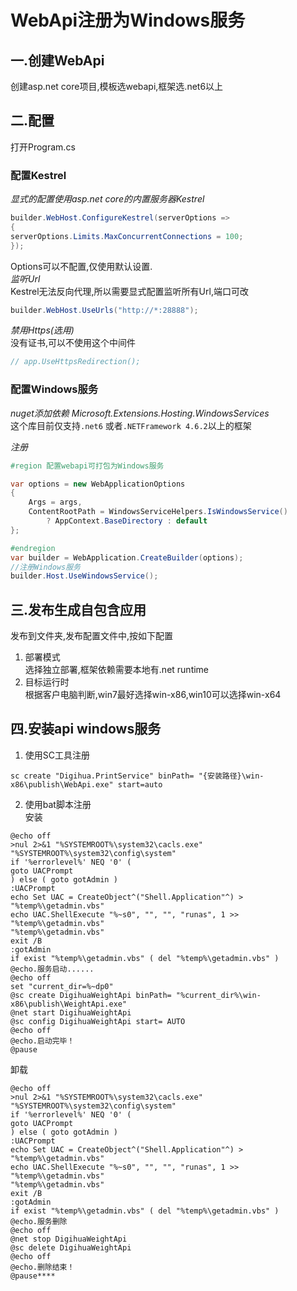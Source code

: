 # WebApi注册为Windows服务

## 一.创建WebApi
创建asp.net core项目,模板选webapi,框架选.net6以上

## 二.配置
打开Program.cs
### 配置Kestrel
*显式的配置使用asp.net core的内置服务器Kestrel*
```C#
builder.WebHost.ConfigureKestrel(serverOptions =>
{
serverOptions.Limits.MaxConcurrentConnections = 100;
});
```
Options可以不配置,仅使用默认设置. <br/>
*监听Url* <br/>
Kestrel无法反向代理,所以需要显式配置监听所有Url,端口可改
```C#
builder.WebHost.UseUrls("http://*:28888");
```
*禁用Https(选用)*<br/>
没有证书,可以不使用这个中间件
```C#
// app.UseHttpsRedirection();
```
### 配置Windows服务
*nuget添加依赖 Microsoft.Extensions.Hosting.WindowsServices*<br/>
这个库目前仅支持`.net6` 或者`.NETFramework 4.6.2`以上的框架

*注册*
```C#
#region 配置webapi可打包为Windows服务

var options = new WebApplicationOptions
{
    Args = args,
    ContentRootPath = WindowsServiceHelpers.IsWindowsService() 
        ? AppContext.BaseDirectory : default
};

#endregion
var builder = WebApplication.CreateBuilder(options);
//注册Windows服务
builder.Host.UseWindowsService();
```
## 三.发布生成自包含应用
发布到文件夹,发布配置文件中,按如下配置
1. 部署模式 <br/>
选择独立部署,框架依赖需要本地有.net runtime
2. 目标运行时 <br/>
根据客户电脑判断,win7最好选择win-x86,win10可以选择win-x64

## 四.安装api windows服务
1. 使用SC工具注册 <br/>
```
sc create "Digihua.PrintService" binPath= "{安装路径}\win-x86\publish\WebApi.exe" start=auto
```
2. 使用bat脚本注册 <br/>
安装
``` Shell
@echo off
>nul 2>&1 "%SYSTEMROOT%\system32\cacls.exe" "%SYSTEMROOT%\system32\config\system"
if '%errorlevel%' NEQ '0' (
goto UACPrompt
) else ( goto gotAdmin )
:UACPrompt
echo Set UAC = CreateObject^("Shell.Application"^) > "%temp%\getadmin.vbs"
echo UAC.ShellExecute "%~s0", "", "", "runas", 1 >> "%temp%\getadmin.vbs"
"%temp%\getadmin.vbs"
exit /B
:gotAdmin
if exist "%temp%\getadmin.vbs" ( del "%temp%\getadmin.vbs" )
@echo.服务启动......  
@echo off  
set "current_dir=%~dp0"
@sc create DigihuaWeightApi binPath= "%current_dir%\win-x86\publish\WeightApi.exe"  
@net start DigihuaWeightApi  
@sc config DigihuaWeightApi start= AUTO  
@echo off  
@echo.启动完毕！  
@pause
```
卸载
```Shell
@echo off
>nul 2>&1 "%SYSTEMROOT%\system32\cacls.exe" "%SYSTEMROOT%\system32\config\system"
if '%errorlevel%' NEQ '0' (
goto UACPrompt
) else ( goto gotAdmin )
:UACPrompt
echo Set UAC = CreateObject^("Shell.Application"^) > "%temp%\getadmin.vbs"
echo UAC.ShellExecute "%~s0", "", "", "runas", 1 >> "%temp%\getadmin.vbs"
"%temp%\getadmin.vbs"
exit /B
:gotAdmin
if exist "%temp%\getadmin.vbs" ( del "%temp%\getadmin.vbs" )
@echo.服务删除  
@echo off  
@net stop DigihuaWeightApi
@sc delete DigihuaWeightApi 
@echo off  
@echo.删除结束！  
@pause****
```